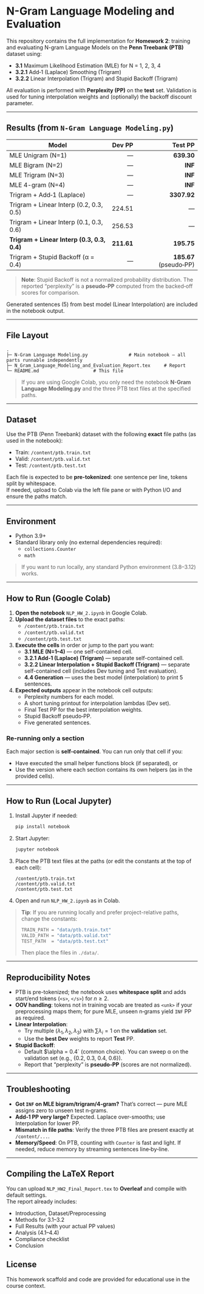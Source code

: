 
# N-Gram Language Modeling and Evaluation

This repository contains the full implementation for **Homework 2**: training and evaluating N-gram Language Models on the **Penn Treebank (PTB)** dataset using:
- **3.1** Maximum Likelihood Estimation (MLE) for N = 1, 2, 3, 4
- **3.2.1** Add‑1 (Laplace) Smoothing (Trigram)
- **3.2.2** Linear Interpolation (Trigram) and Stupid Backoff (Trigram)

All evaluation is performed with **Perplexity (PP)** on the **test** set. Validation is used for tuning interpolation weights and (optionally) the backoff discount parameter.

---

## Results (from `N-Gram Language Modeling.py`)

| Model | Dev PP | Test PP |
|---|---:|---:|
| MLE Unigram (N=1) | — | **639.30** |
| MLE Bigram (N=2) | — | **INF** |
| MLE Trigram (N=3) | — | **INF** |
| MLE 4-gram (N=4) | — | **INF** |
| Trigram + Add‑1 (Laplace) | — | **3307.92** |
| Trigram + Linear Interp (0.2, 0.3, 0.5) | 224.51 | — |
| Trigram + Linear Interp (0.1, 0.3, 0.6) | 256.53 | — |
| **Trigram + Linear Interp (0.3, 0.3, 0.4)** | **211.61** | **195.75** |
| Trigram + Stupid Backoff (α = 0.4) | — | **185.67** (pseudo‑PP) |

> **Note**: Stupid Backoff is not a normalized probability distribution. The reported “perplexity” is a **pseudo‑PP** computed from the backed‑off scores for comparison.

Generated sentences (5) from best model (Linear Interpolation) are included in the notebook output.

---

## File Layout

```
.
├─ N-Gram Language Modeling.py               # Main notebook — all parts runnable independently
├─ N_Gram_Language_Modeling_and_Evaluation_Report.tex     # Report
└─ README.md                    # This file
```

> If you are using Google Colab, you only need the notebook **N-Gram Language Modeling.py** and the three PTB text files at the specified paths.

---

## Dataset

Use the PTB (Penn Treebank) dataset with the following **exact** file paths (as used in the notebook):

- Train:  `/content/ptb.train.txt`  
- Valid:  `/content/ptb.valid.txt`  
- Test:   `/content/ptb.test.txt`

Each file is expected to be **pre-tokenized**: one sentence per line, tokens split by whitespace.  
If needed, upload to Colab via the left file pane or with Python I/O and ensure the paths match.

---

## Environment

- Python 3.9+
- Standard library only (no external dependencies required):
  - `collections.Counter`
  - `math`

> If you want to run locally, any standard Python environment (3.8–3.12) works.

---

## How to Run (Google Colab)

1. **Open the notebook** `NLP_HW_2.ipynb` in Google Colab.
2. **Upload the dataset files** to the exact paths:
   - `/content/ptb.train.txt`
   - `/content/ptb.valid.txt`
   - `/content/ptb.test.txt`
3. **Execute the cells** in order or jump to the part you want:
   - **3.1 MLE (N=1–4)** — one self-contained cell.  
   - **3.2.1 Add‑1 (Laplace) (Trigram)** — separate self-contained cell.  
   - **3.2.2 Linear Interpolation + Stupid Backoff (Trigram)** — separate self-contained cell (includes Dev tuning and Test evaluation).  
   - **4.4 Generation** — uses the best model (interpolation) to print 5 sentences.
4. **Expected outputs** appear in the notebook cell outputs:
   - Perplexity numbers for each model.
   - A short tuning printout for interpolation lambdas (Dev set).
   - Final Test PP for the best interpolation weights.
   - Stupid Backoff pseudo‑PP.
   - Five generated sentences.

### Re-running only a section
Each major section is **self-contained**. You can run only that cell if you:
- Have executed the small helper functions block (if separated), or
- Use the version where each section contains its own helpers (as in the provided cells).

---

## How to Run (Local Jupyter)

1. Install Jupyter if needed:
   ```bash
   pip install notebook
   ```
2. Start Jupyter:
   ```bash
   jupyter notebook
   ```
3. Place the PTB text files at the paths (or edit the constants at the top of each cell):
   ```text
   /content/ptb.train.txt
   /content/ptb.valid.txt
   /content/ptb.test.txt
   ```
4. Open and run `NLP_HW_2.ipynb` as in Colab.

> **Tip**: If you are running locally and prefer project-relative paths, change the constants:
> ```python
> TRAIN_PATH = "data/ptb.train.txt"
> VALID_PATH = "data/ptb.valid.txt"
> TEST_PATH  = "data/ptb.test.txt"
> ```
> Then place the files in `./data/`.

---

## Reproducibility Notes

- PTB is pre-tokenized; the notebook uses **whitespace split** and adds start/end tokens (`<s>`, `</s>`) for $n \ge 2$.
- **OOV handling**: tokens not in training vocab are treated as `<unk>` if your preprocessing maps them; for pure MLE, unseen n‑grams yield `INF` PP as required.
- **Linear Interpolation**:
  - Try multiple $(\lambda_1,\lambda_2,\lambda_3)$ with $\sum \lambda_i = 1$ on the **validation** set.
  - Use the **best Dev** weights to report **Test** PP.
- **Stupid Backoff**:
  - Default $\alpha = 0.4` (common choice). You can sweep α on the validation set (e.g., {0.2, 0.3, 0.4, 0.6}).
  - Report that “perplexity” is **pseudo‑PP** (scores are not normalized).

---

## Troubleshooting

- **Got `INF` on MLE bigram/trigram/4‑gram?** That’s correct — pure MLE assigns zero to unseen test n‑grams.
- **Add‑1 PP very large?** Expected. Laplace over-smooths; use Interpolation for lower PP.
- **Mismatch in file paths**: Verify the three PTB files are present exactly at `/content/...`.  
- **Memory/Speed**: On PTB, counting with `Counter` is fast and light. If needed, reduce memory by streaming sentences line‑by‑line.

---

## Compiling the LaTeX Report

You can upload `NLP_HW2_Final_Report.tex` to **Overleaf** and compile with default settings.  
The report already includes:
- Introduction, Dataset/Preprocessing
- Methods for 3.1–3.2
- Full Results (with your actual PP values)
- Analysis (4.1–4.4)
- Compliance checklist
- Conclusion

## License
This homework scaffold and code are provided for educational use in the course context.
